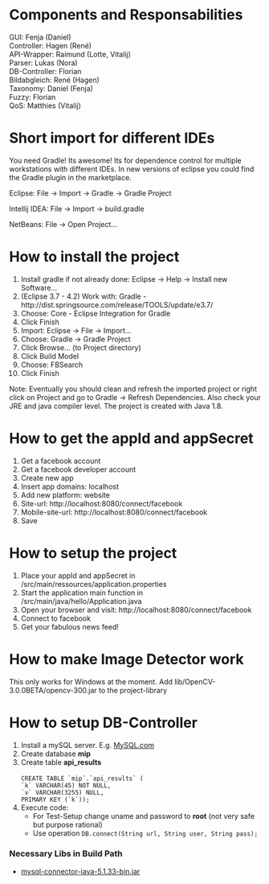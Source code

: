 <h1>Components and Responsabilities</h1>
GUI: Fenja (Daniel)<br>
Controller: Hagen (René)<br>
API-Wrapper: Raimund (Lotte, Vitalij)<br>
Parser: Lukas (Nora)<br>
DB-Controller: Florian<br>
Bildabgleich: René (Hagen)<br>
Taxonomy: Daniel (Fenja)<br>
Fuzzy: Florian<br>
QoS: Matthies (Vitalij)


<h1>Short import for different IDEs</h1>
You need Gradle! Its awesome! Its for dependence control for multiple workstations with different IDEs. In new versions of eclipse you could find the Gradle plugin in the marketplace.

Eclipse: File -> Import -> Gradle -> Gradle Project

Intellij IDEA: File -> Import -> build.gradle

NetBeans: File -> Open Project...

<h1>How to install the project</h1>
<ol>
<li>Install gradle if not already done: Eclipse -> Help -> Install new Software...</li>
<li>(Eclipse 3.7 - 4.2) Work with: Gradle - http://dist.springsource.com/release/TOOLS/update/e3.7/</li>
<li>Choose: Core - Eclipse Integration for Gradle</li>
<li>Click Finish</li>
<li>Import: Eclipse -> File -> Import...</li>
<li>Choose: Gradle -> Gradle Project</li>
<li>Click Browse... (to Project directory)</li>
<li>Click Build Model</li>
<li>Choose: FBSearch</li>
<li>Click Finish</li>
</ol>

Note: Eventually you should clean and refresh the imported project or right click on Project and go to Gradle -> Refresh Dependencies. Also check your JRE and java compiler level. The project is created with Java 1.8.

<h1>How to get the appId and appSecret</h1>
<ol>
<li>Get a facebook account</li>
<li>Get a facebook developer account</li>
<li>Create new app</li>
<li>Insert app domains: localhost</li> 
<li>Add new platform: website</li>
<li>Site-url: http://localhost:8080/connect/facebook</li>
<li>Mobile-site-url: http://localhost:8080/connect/facebook</li>
<li>Save</li>
</ol>

<h1>How to setup the project</h1>
<ol>
<li>Place your appId and appSecret in /src/main/ressources/application.properties</li>
<li>Start the application main function in /src/main/java/hello/Application.java</li>
<li>Open your browser and visit: http://localhost:8080/connect/facebook</li>
<li>Connect to facebook</li>
<li>Get your fabulous news feed!</li>
</ol>

<h1>How to make Image Detector work</h1>
This only works for Windows at the moment.
Add lib/OpenCV-3.0.0BETA/opencv-300.jar to the project-library

<h1>How to setup DB-Controller</h1>
<ol>
<li>Install a mySQL server. E.g. <a href="http://dev.mysql.com/downloads/mysql/">MySQL.com</a></li>
<li>Create database <b>mip</b></li>
<li>Create table <b>api_results</b><br/>
<code>
CREATE TABLE `mip`.`api_results` (
`k` VARCHAR(45) NOT NULL,
`v` VARCHAR(3255) NULL,
PRIMARY KEY (`k`));
</code></li>
<li>
  Execute code:<br>
  <ul>
    <li>For Test-Setup change uname and password to <b>root</b> (not very safe but purpose rational)</li>
    <li>Use operation <code>DB.connect(String url, String user, String pass);</code></li>
  </ul>
</li>
</ol>
<h3>Necessary Libs in Build Path</h3>
<ul><li><a href="http://dev.mysql.com/downloads/connector/j/">mysql-connector-java-5.1.33-bin.jar</a></li></ul>
